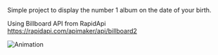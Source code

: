 Simple project to display the number 1 album on the date of your birth. 

Using Billboard API from RapidApi
https://rapidapi.com/apimaker/api/billboard2


![Animation](https://user-images.githubusercontent.com/25124463/214150557-4cba1d44-6450-4245-ae66-cbd3e9f01f5e.gif)
